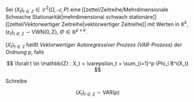 Sei $(X_t)_{t \in \mathbb{Z}} \in \mathcal{L}^2(\Omega, \mathcal{A}, P)$ eine [[zettel/Zeitreihe/Mehrdimensionale Schwache Stationarität|mehrdimensional schwach stationäre]] [[zettel/Vektorwertiger Zeitreihe|vektorwertiger Zeitreihe]] mit Werten in $\mathbb{R}^k$, $(\varepsilon_t)_{t \in \mathbb{Z}} \sim \text{VWN}(0, \Sigma)$, $\Phi \in \mathbb{R}^{p \times k}$.

$(X_t)_{t \in \mathbb{Z}}$ heißt *Vektorwertiger Autoregressiver Prozess (VAR-Prozess) der Ordnung $p$*, falls

$$
	\forall t \in \mathbb{Z} : X_t = \varepsilon_t + \sum_{i=1}^p \Phi_i B^i(X_t)
$$

Schreibe

$$
	(X_t)_{t \in \mathbb{Z}} \sim \text{VAR}(p)
$$